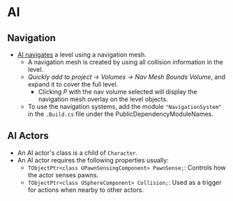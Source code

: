 # AI

## Navigation

- [AI navigates](https://dev.epicgames.com/documentation/en-us/unreal-engine/navigation-system-in-unreal-engine) a level using a navigation mesh.
  - A navigation mesh is created by using all collision information in the level.
  - *Quickly add to project -> Volumes -> Nav Mesh Bounds Volume*, and expand it to cover the full level.
    - Clicking *P* with the nav volume selected will display the navigation mesh overlay on the level objects.
  - To use the navigation systems, add the module `"NavigationSystem"` in the `.Build.cs` file under the PublicDependencyModuleNames.

## AI Actors

- An AI actor's class is a child of `Character`.
- An AI actor requires the following properties usually:
  - `TObjectPtr<class UPawnSensingComponent> PawnSense;`: Controls how the actor senses pawns.
  - `TObjectPtr<class USphereComponent> Collision;`: Used as a trigger for actions when nearby to other actors.
